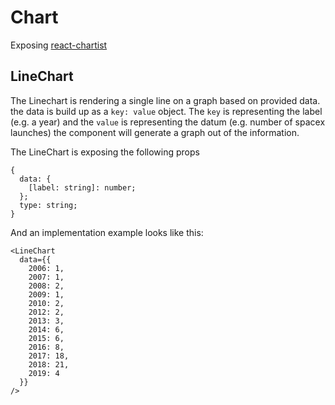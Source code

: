 # Chart

Exposing [react-chartist](https://github.com/fraserxu/react-chartist)

## LineChart

The Linechart is rendering a single line on a graph based on provided data. the data is build up as a `key: value` object. The `key` is representing the label (e.g. a year) and the `value` is representing the datum (e.g. number of spacex launches) the component will generate a graph out of the information.

The LineChart is exposing the following props
```TS
{
  data: {
    [label: string]: number;
  };
  type: string;
}
```

And an implementation example looks like this:
```JSX
<LineChart
  data={{
    2006: 1,
    2007: 1,
    2008: 2,
    2009: 1,
    2010: 2,
    2012: 2,
    2013: 3,
    2014: 6,
    2015: 6,
    2016: 8,
    2017: 18,
    2018: 21,
    2019: 4
  }}
/>
```